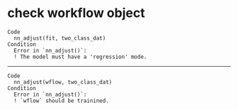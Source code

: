 # check workflow object

    Code
      nn_adjust(fit, two_class_dat)
    Condition
      Error in `nn_adjust()`:
      ! The model must have a 'regression' mode.

---

    Code
      nn_adjust(wflow, two_class_dat)
    Condition
      Error in `nn_adjust()`:
      ! `wflow` should be trainined.

